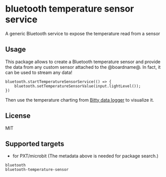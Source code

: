 # bluetooth temperature sensor service

A generic Bluetooth service to expose the temperature read from a sensor

## Usage

This package allows to create a Bluetooth temperature sensor and provide the data from
any custom sensor attached to the @boardname@. In fact, it can be used to stream any data!

```blocks
bluetooth.startTemperatureSensorService(() => {
    bluetooth.setTemperatureSensorValue(input.lightLevel());
})
```

Then use the temperature charting from [Bitty data logger](http://www.bittysoftware.com/apps/bitty_data_logger.html) to visualize it.

## License

MIT

## Supported targets

* for PXT/microbit
(The metadata above is needed for package search.)

```package
bluetooth
bluetooth-temperature-sensor
```